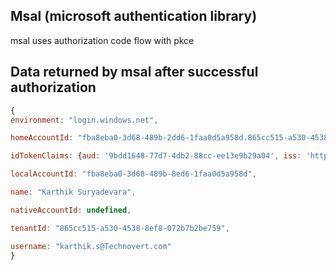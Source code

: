 ## Msal (microsoft authentication library)

msal uses authorization code flow with pkce

## Data returned by msal after successful authorization

```js
{
environment: "login.windows.net",

homeAccountId: "fba8eba0-3d68-489b-2dd6-1faa0d5a958d.865cc515-a530-4538-8ef8-072b7b2be729",

idTokenClaims: {aud: '9bdd1648-77d7-4db2-88cc-ee13e9b29a04', iss: 'https://login.microsoftonline.com/865cc515-a530-4538-8ef8-072b7b2be759/v2.0', iat: 1665430408, nbf: 1665170408, exp: 1665474308, …},

localAccountId: "fba8eba0-3d68-489b-8ed6-1faa0d5a958d",

name: "Karthik Suryadevara",

nativeAccountId: undefined,

tenantId: "865cc515-a530-4538-8ef8-072b7b2be759",

username: "karthik.s@Technovert.com"
}
```
